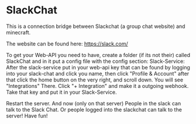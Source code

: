 # SlackChat
This is a connection bridge between Slackchat (a group chat website) and minecraft.

The website can be found here: https://slack.com/

To get your Web-API you need to have, create a folder (if its not their) called SlackChat and in it put a config file with the
config section: Slack-Service:
After the slack-service put in your web-api key that can be found by logging into your slack-chat
and click you name, then click "Profile & Account" after that click the home button on the very right,
and scroll down. You will see "Integrations" There. Click "+ Integration" and make it a outgoing webhook.
Take that key and put it in your Slack-Service.

Restart the server.
And now (only on that server) People in the slack can talk to the Slack Chat. Or people logged into the slackchat
can talk to the server! Have fun!
